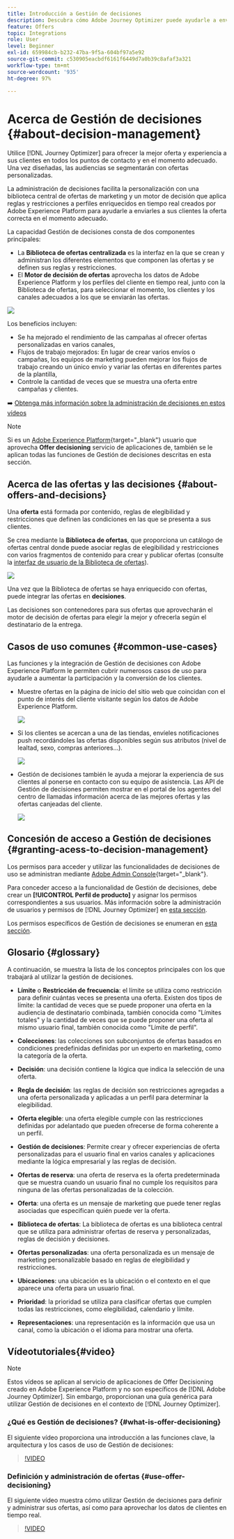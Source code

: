 ```yaml
---
title: Introducción a Gestión de decisiones
description: Descubra cómo Adobe Journey Optimizer puede ayudarle a enviar a sus clientes la oferta correcta en el momento adecuado
feature: Offers
topic: Integrations
role: User
level: Beginner
exl-id: 659984cb-b232-47ba-9f5a-604bf97a5e92
source-git-commit: c530905eacbdf6161f6449d7a0b39c8afaf3a321
workflow-type: tm+mt
source-wordcount: '935'
ht-degree: 97%

---
```


# Acerca de Gestión de decisiones {#about-decision-management}

Utilice [!DNL Journey Optimizer] para ofrecer la mejor oferta y experiencia a sus clientes en todos los puntos de contacto y en el momento adecuado. Una vez diseñadas, las audiencias se segmentarán con ofertas personalizadas.

La administración de decisiones facilita la personalización con una biblioteca central de ofertas de marketing y un motor de decisión que aplica reglas y restricciones a perfiles enriquecidos en tiempo real creados por Adobe Experience Platform para ayudarle a enviarles a sus clientes la oferta correcta en el momento adecuado.

La capacidad Gestión de decisiones consta de dos componentes principales:

* La **Biblioteca de ofertas centralizada** es la interfaz en la que se crean y administran los diferentes elementos que componen las ofertas y se definen sus reglas y restricciones.
* El **Motor de decisión de ofertas** aprovecha los datos de Adobe Experience Platform y los perfiles del cliente en tiempo real, junto con la Biblioteca de ofertas, para seleccionar el momento, los clientes y los canales adecuados a los que se enviarán las ofertas.

![](../assets/architecture.png)

Los beneficios incluyen:

* Se ha mejorado el rendimiento de las campañas al ofrecer ofertas personalizadas en varios canales,
* Flujos de trabajo mejorados: En lugar de crear varios envíos o campañas, los equipos de marketing pueden mejorar los flujos de trabajo creando un único envío y variar las ofertas en diferentes partes de la plantilla,
* Controle la cantidad de veces que se muestra una oferta entre campañas y clientes.

➡️ [Obtenga más información sobre la administración de decisiones en estos vídeos](#video)


>[!NOTE]
>
>Si es un [Adobe Experience Platform](https://experienceleague.adobe.com/docs/experience-platform/landing/home.html?lang=es){target="_blank"} usuario que aprovecha **Offer decisioning** servicio de aplicaciones de, también se le aplican todas las funciones de Gestión de decisiones descritas en esta sección.

## Acerca de las ofertas y las decisiones {#about-offers-and-decisions}

Una **oferta** está formada por contenido, reglas de elegibilidad y restricciones que definen las condiciones en las que se presenta a sus clientes.

Se crea mediante la **Biblioteca de ofertas**, que proporciona un catálogo de ofertas central donde puede asociar reglas de elegibilidad y restricciones con varios fragmentos de contenido para crear y publicar ofertas (consulte la [interfaz de usuario de la Biblioteca de ofertas](../get-started/user-interface.md)).

![](../assets/offer_structure.png)

Una vez que la Biblioteca de ofertas se haya enriquecido con ofertas, puede integrar las ofertas en **decisiones**.

Las decisiones son contenedores para sus ofertas que aprovecharán el motor de decisión de ofertas para elegir la mejor y ofrecerla según el destinatario de la entrega.

## Casos de uso comunes {#common-use-cases}

Las funciones y la integración de Gestión de decisiones con Adobe Experience Platform le permiten cubrir numerosos casos de uso para ayudarle a aumentar la participación y la conversión de los clientes.

* Muestre ofertas en la página de inicio del sitio web que coincidan con el punto de interés del cliente visitante según los datos de Adobe Experience Platform.

  ![](../assets/website.png)

* Si los clientes se acercan a una de las tiendas, envíeles notificaciones push recordándoles las ofertas disponibles según sus atributos (nivel de lealtad, sexo, compras anteriores...).

  ![](../assets/push_sample.png)

* Gestión de decisiones también le ayuda a mejorar la experiencia de sus clientes al ponerse en contacto con su equipo de asistencia. Las API de Gestión de decisiones permiten mostrar en el portal de los agentes del centro de llamadas información acerca de las mejores ofertas y las ofertas canjeadas del cliente.

  ![](../../assets/do-not-localize/call-center.png)

## Concesión de acceso a Gestión de decisiones {#granting-acess-to-decision-management}

Los permisos para acceder y utilizar las funcionalidades de decisiones de uso se administran mediante [Adobe Admin Console](https://helpx.adobe.com/es/enterprise/managing/user-guide.html){target="_blank"}.

Para conceder acceso a la funcionalidad de Gestión de decisiones, debe crear un **[!UICONTROL Perfil de producto]** y asignar los permisos correspondientes a sus usuarios. Más información sobre la administración de usuarios y permisos de [!DNL Journey Optimizer] en [esta sección](../../administration/permissions.md).

Los permisos específicos de Gestión de decisiones se enumeran en [esta sección](../../administration/high-low-permissions.md#decisions-permissions).

## Glosario {#glossary}

A continuación, se muestra la lista de los conceptos principales con los que trabajará al utilizar la gestión de decisiones.

* **Límite** o **Restricción de frecuencia**: el límite se utiliza como restricción para definir cuántas veces se presenta una oferta. Existen dos tipos de límite: la cantidad de veces que se puede proponer una oferta en la audiencia de destinatario combinada, también conocida como &quot;Límites totales&quot; y la cantidad de veces que se puede proponer una oferta al mismo usuario final, también conocida como &quot;Límite de perfil&quot;.

* **Colecciones**: las colecciones son subconjuntos de ofertas basados en condiciones predefinidas definidas por un experto en marketing, como la categoría de la oferta.

* **Decisión**: una decisión contiene la lógica que indica la selección de una oferta.

* **Regla de decisión**: las reglas de decisión son restricciones agregadas a una oferta personalizada y aplicadas a un perfil para determinar la elegibilidad.

* **Oferta elegible**: una oferta elegible cumple con las restricciones definidas por adelantado que pueden ofrecerse de forma coherente a un perfil.

* **Gestión de decisiones**: Permite crear y ofrecer experiencias de oferta personalizadas para el usuario final en varios canales y aplicaciones mediante la lógica empresarial y las reglas de decisión.

* **Ofertas de reserva**: una oferta de reserva es la oferta predeterminada que se muestra cuando un usuario final no cumple los requisitos para ninguna de las ofertas personalizadas de la colección.

* **Oferta**: una oferta es un mensaje de marketing que puede tener reglas asociadas que especifican quién puede ver la oferta.

* **Biblioteca de ofertas**: La biblioteca de ofertas es una biblioteca central que se utiliza para administrar ofertas de reserva y personalizadas, reglas de decisión y decisiones.

* **Ofertas personalizadas**: una oferta personalizada es un mensaje de marketing personalizable basado en reglas de elegibilidad y restricciones.

* **Ubicaciones**: una ubicación es la ubicación o el contexto en el que aparece una oferta para un usuario final.

* **Prioridad**: la prioridad se utiliza para clasificar ofertas que cumplen todas las restricciones, como elegibilidad, calendario y límite.

* **Representaciones**: una representación es la información que usa un canal, como la ubicación o el idioma para mostrar una oferta.

## Vídeotutoriales{#video}

>[!NOTE]
>
>Estos vídeos se aplican al servicio de aplicaciones de Offer Decisioning creado en Adobe Experience Platform y no son específicos de [!DNL Adobe Journey Optimizer]. Sin embargo, proporcionan una guía genérica para utilizar Gestión de decisiones en el contexto de [!DNL Journey Optimizer].

### ¿Qué es Gestión de decisiones? {#what-is-offer-decisioning}

El siguiente vídeo proporciona una introducción a las funciones clave, la arquitectura y los casos de uso de Gestión de decisiones:

>[!VIDEO](https://video.tv.adobe.com/v/326961?quality=12&learn=on)

### Definición y administración de ofertas {#use-offer-decisioning}

El siguiente vídeo muestra cómo utilizar Gestión de decisiones para definir y administrar sus ofertas, así como para aprovechar los datos de clientes en tiempo real.

>[!VIDEO](https://video.tv.adobe.com/v/326841?quality=12&learn=on)


